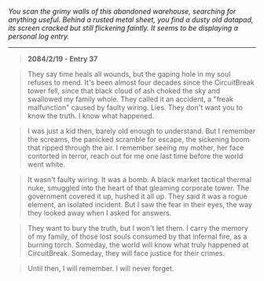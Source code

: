 
*You scan the grimy walls of this abandoned warehouse, searching for anything useful.  Behind a rusted metal sheet, you find a dusty old datapad, its screen cracked but still flickering faintly. It seems to be displaying a personal log entry.*

---

> **2084/2/19 - Entry 37**

> They say time heals all wounds, but the gaping hole in my soul refuses to mend. It's been almost four decades since the CircuitBreak tower fell, since that black cloud of ash choked the sky and swallowed my family whole.  They called it an accident, a "freak malfunction" caused by faulty wiring. Lies. They don't want you to know the truth. I know what happened.

> I was just a kid then, barely old enough to understand. But I remember the screams, the panicked scramble for escape, the sickening boom that ripped through the air. I remember seeing my mother, her face contorted in terror, reach out for me one last time before the world went white. 

> It wasn't faulty wiring. It was a bomb. A black market tactical thermal nuke, smuggled into the heart of that gleaming corporate tower.  The government covered it up, hushed it all up. They said it was a rogue element, an isolated incident. But I saw the fear in their eyes, the way they looked away when I asked for answers. 

> They want to bury the truth, but I won't let them. I carry the memory of my family, of those lost souls consumed by that infernal fire, as a burning torch.  Someday, the world will know what truly happened at CircuitBreak. Someday, they will face justice for their crimes. 

> Until then, I will remember. I will never forget.



